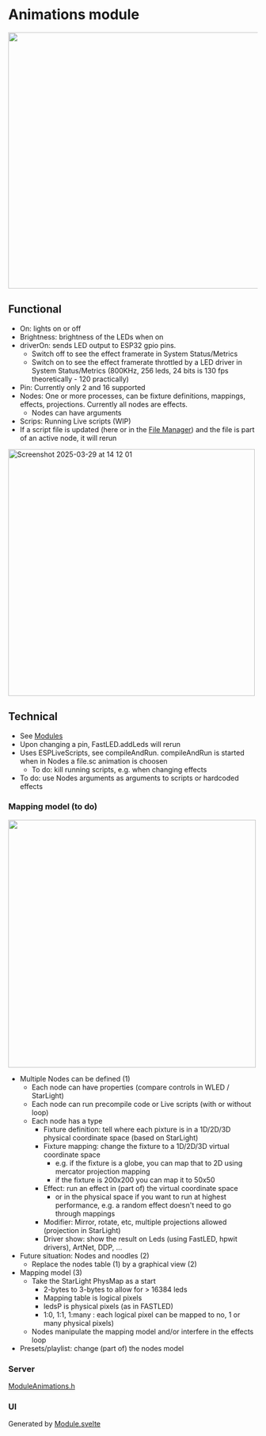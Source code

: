 # Animations module

<img width="517" src="https://github.com/user-attachments/assets/88e00192-a029-43c7-974c-15d786b48c0e" />

## Functional

* On: lights on or off
* Brightness: brightness of the LEDs when on
* driverOn: sends LED output to ESP32 gpio pins.
    * Switch off to see the effect framerate in System Status/Metrics
    * Switch on to see the effect framerate throttled by a LED driver in System Status/Metrics (800KHz, 256 leds, 24 bits is 130 fps theoretically - 120 practically)
* Pin: Currently only 2 and 16 supported
* Nodes: One or more processes, can be fixture definitions, mappings, effects, projections. Currently all nodes are effects.
    * Nodes can have arguments
* Scrips: Running Live scripts (WIP)
* If a script file is updated (here or in the [File Manager](https://ewowi.github.io/MoonBase/moonbase/files/)) and the file is part of an active node, it will rerun

<img width="498" alt="Screenshot 2025-03-29 at 14 12 01" src="https://github.com/user-attachments/assets/3a5a3743-c0a4-4456-96cb-f4abd0d01450" />

## Technical

* See [Modules](../modules.md)
* Upon changing a pin, FastLED.addLeds will rerun
* Uses ESPLiveScripts, see compileAndRun. compileAndRun is started when in Nodes a file.sc animation is choosen
    * To do: kill running scripts, e.g. when changing effects
* To do: use Nodes arguments as arguments to scripts or hardcoded effects

### Mapping model (to do)

<img width="500" src="https://github.com/user-attachments/assets/6f76a2d6-fce1-4c72-9ade-ee5fbd056c88" />

* Multiple Nodes can be defined (1)
    * Each node can have properties (compare controls in WLED / StarLight)
    * Each node can run precompile code or Live scripts (with or without loop)
    * Each node has a type
        * Fixture definition: tell where each pixture is in a 1D/2D/3D physical coordinate space (based on StarLight)
        * Fixture mapping: change the fixture to a 1D/2D/3D virtual coordinate space
            * e.g. if the fixture is a globe, you can map that to 2D using mercator projection mapping
            * if the fixture is 200x200 you can map it to 50x50
        * Effect: run an effect in (part of) the virtual coordinate space
            * or in the physical space if you want to run at highest performance, e.g. a random effect doesn't need to go through mappings
        * Modifier: Mirror, rotate, etc, multiple projections allowed (projection in StarLight)
        * Driver show: show the result on Leds (using FastLED, hpwit drivers), ArtNet, DDP, ...
* Future situation: Nodes and noodles (2)
    * Replace the nodes table (1) by a graphical view (2)
* Mapping model (3)
    * Take the StarLight PhysMap as a start
        * 2-bytes to 3-bytes to allow for > 16384 leds
        * Mapping table is logical pixels
        * ledsP is physical pixels (as in FASTLED)
        * 1:0, 1:1, 1:many : each logical pixel can be mapped to no, 1 or many physical pixels)
    * Nodes manipulate the mapping model and/or interfere in the effects loop
* Presets/playlist: change (part of) the nodes model

### Server

[ModuleAnimations.h](https://github.com/ewowi/MoonBase/blob/main/src/custom/ModuleAnimations.h)

### UI

Generated by [Module.svelte](https://github.com/ewowi/MoonBase/blob/main/interface/src/routes/custom/module/Module.svelte)
